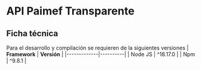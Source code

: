 # API Paimef Transparente

## Ficha técnica
Para el desarrollo y compilación se requieren de la siguientes versiones
| **Framework**   | **Versión**  |
|-------------|----------|
| Node JS     | ^18.17.0 |
| Npm         | ^9.8.1   |
